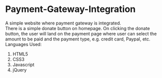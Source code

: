 # Payment-Gateway-Integration
A simple website where payment gateway is integrated.  
There is a simple donate button on homepage. On clicking the donate button, the user will land on the payment page where user can select the amount to be paid and the payment type, e.g. credit card, Paypal, etc.  
Languages Used:  
1) HTML5  
2) CSS3  
3) Javascript  
4) jQuery  


